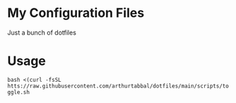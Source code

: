 # My Configuration Files 

Just a bunch of dotfiles

# Usage

```bash <(curl -fsSL htts://raw.githubusercontent.com/arthurtabbal/dotfiles/main/scripts/toggle.sh```
